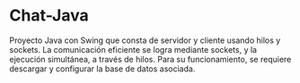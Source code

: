 # Chat-Java
 Proyecto Java con Swing que consta de servidor y cliente usando hilos y sockets. La comunicación eficiente se logra mediante sockets, y la ejecución simultánea, a través de hilos. Para su funcionamiento, se requiere descargar y configurar la base de datos asociada.
